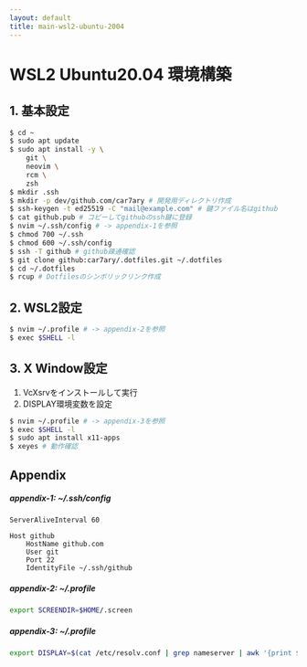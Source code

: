 ```yaml
---
layout: default
title: main-wsl2-ubuntu-2004
---
```


# WSL2 Ubuntu20.04 環境構築

## 1. 基本設定

```bash
$ cd ~
$ sudo apt update
$ sudo apt install -y \
    git \
    neovim \
    rcm \
    zsh
$ mkdir .ssh
$ mkdir -p dev/github.com/car7ary # 開発用ディレクトリ作成
$ ssh-keygen -t ed25519 -C "mail@example.com" # 鍵ファイル名はgithub
$ cat github.pub # コピーしてgithubのssh鍵に登録
$ nvim ~/.ssh/config # -> appendix-1を参照
$ chmod 700 ~/.ssh
$ chmod 600 ~/.ssh/config
$ ssh -T github # github疎通確認
$ git clone github:car7ary/.dotfiles.git ~/.dotfiles
$ cd ~/.dotfiles
$ rcup # Dotfilesのシンボリックリンク作成
```

## 2. WSL2設定

```bash
$ nvim ~/.profile # -> appendix-2を参照
$ exec $SHELL -l
```

## 3. X Window設定

1. VcXsrvをインストールして実行
1. DISPLAY環境変数を設定
```bash
$ nvim ~/.profile # -> appendix-3を参照
$ exec $SHELL -l
$ sudo apt install x11-apps
$ xeyes # 動作確認
```

## Appendix

##### appendix-1: ~/.ssh/config

```ssh_config
ServerAliveInterval 60

Host github
    HostName github.com
    User git
    Port 22
    IdentityFile ~/.ssh/github
```

##### appendix-2: ~/.profile

```bash
export SCREENDIR=$HOME/.screen
```

##### appendix-3: ~/.profile
```bash
export DISPLAY=$(cat /etc/resolv.conf | grep nameserver | awk '{print $2; exit;}'):0.0
```
